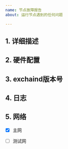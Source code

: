 ```yaml
---
name: 节点故障报告 
about: 运行节点遇到的任何问题

---
```

## 1. 详细描述


## 2. 硬件配置
<!-- 物理机还是云主机, 什么操作系统, cpu主频, 内存, 磁盘 -->

## 3. exchaind版本号


## 4. 日志


## 5. 网络
- [x] 主网
- [ ] 测试网

